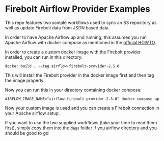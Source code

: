 # Firebolt Airflow Provider Examples

This repo features two sample workflows used to sync an S3 repository as well
as update Firebolt data from JSON based data.

In order to have Apache Airflow up and running, this assumes you run Apache
Airflow with docker compose as mentioned in the [official
HOWTO](https://airflow.apache.org/docs/apache-airflow/stable/howto/docker-compose/index.html).

In order to create a custom docker image with the Firebolt provider installed,
you can run in this directory:

```
docker build . --tag airflow-firebolt-provider-2.5.0
```

This will install the Firebolt provider in the docker image first and then tag
the image properly.

Now you can run this in your directory containing docker compose:

```
AIRFLOW_IMAGE_NAME="airflow-firebolt-provider-2.5.0" docker compose up
```

Now your custom image is used and you can create a Firebolt connection in your
Apache airflow setup.

If you want to use the two supplied workflows (take your time to read them
first), simply copy them into the `dags` folder if you airflow directory and
you should be good to go!

